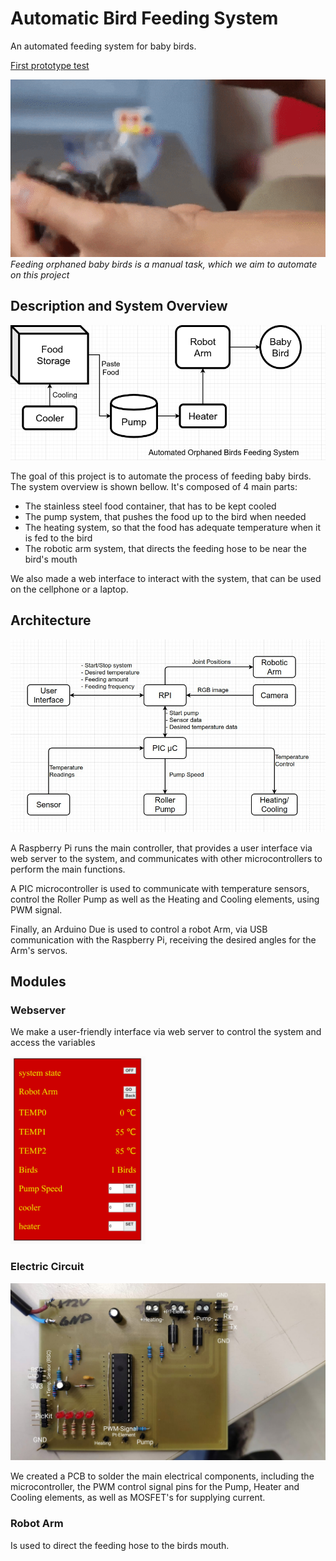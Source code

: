 # Automatic Bird Feeding System

An automated feeding system for baby birds.

[First prototype test](https://www.youtube.com/watch?v=i5xlb1sEyUY)

<p align="left">
  <img width="550" src="images/preview.gif">
  <i>Feeding orphaned baby birds is a manual task, which we aim to automate on this project</i>
</p>

## Description and System Overview

<p align="left">
  <img width="550" src="images/block-diagram.png">
</p>

The goal of this project is to automate the process of feeding baby birds. The system overview is shown bellow. It's composed of 4 main parts:

-   The stainless steel food container, that has to be kept cooled
-   The pump system, that pushes the food up to the bird when needed
-   The heating system, so that the food has adequate temperature when it is fed to the bird
-   The robotic arm system, that directs the feeding hose to be near the bird's mouth

We also made a web interface to interact with the system, that can be used on the cellphone or a laptop.

## Architecture

<p align="left">
  <img width="550" src="images/system-diagram.jpeg">
</p>

A Raspberry Pi runs the main controller, that provides a user interface via web server to the system, and communicates with other microcontrollers to perform the main functions.

A PIC microcontroller is used to communicate with temperature sensors, control the Roller Pump as well as the Heating and Cooling elements, using PWM signal.

Finally, an Arduino Due is used to control a robot Arm, via USB communication with the Raspberry Pi, receiving the desired angles for the Arm's servos.

## Modules

### Webserver

We make a user-friendly interface via web server to control the system and access the variables

<p align="left">
  <img height="300" src="images/webserver.png">
</p>

### Electric Circuit

<p align="left">
  <img width="550" src="images/circuit.jpeg">
</p>

We created a PCB to solder the main electrical components, including the microcontroller, the PWM control signal pins for the Pump, Heater and Cooling elements, as well as MOSFET's for supplying current.

### Robot Arm

Is used to direct the feeding hose to the birds mouth.
